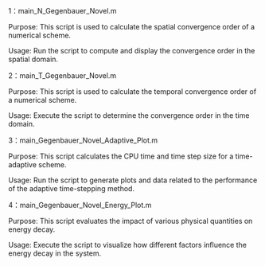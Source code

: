 1：main_N_Gegenbauer_Novel.m

Purpose: This script is used to calculate the spatial convergence order of a numerical scheme.

Usage: Run the script to compute and display the convergence order in the spatial domain.

2：main_T_Gegenbauer_Novel.m

Purpose: This script is used to calculate the temporal convergence order of a numerical scheme.

Usage: Execute the script to determine the convergence order in the time domain.

3：main_Gegenbauer_Novel_Adaptive_Plot.m

Purpose: This script calculates the CPU time and time step size for a time-adaptive scheme.

Usage: Run the script to generate plots and data related to the performance of the adaptive time-stepping method.

4：main_Gegenbauer_Novel_Energy_Plot.m

Purpose: This script evaluates the impact of various physical quantities on energy decay.

Usage: Execute the script to visualize how different factors influence the energy decay in the system.
